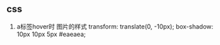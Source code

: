## css
  1. a标签hover时 图片的样式
        transform: translate(0, -10px);
        box-shadow: 10px 10px 5px #eaeaea;

